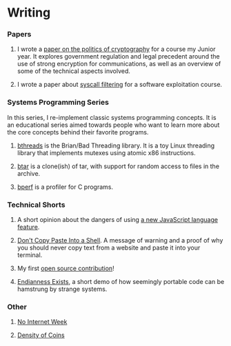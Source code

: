 
# Writing

### Papers

1. I wrote a [paper on the politics of cryptography](/resources/crypto_paper.pdf) for a course my Junior year. It explores
government regulation and legal precedent around the use of strong encryption for communications, as well as an overview of
some of the technical aspects involved.

2. I wrote a paper about [syscall filtering](/resources/syscall_paper.pdf) for a software exploitation course.


### Systems Programming Series

In this series, I re-implement classic systems programming concepts. It is an educational series aimed towards people who want to learn more about the core concepts behind their favorite programs.

1. [bthreads](bthreads.html) is the Brian/Bad Threading library. It is a toy
 Linux threading library that implements mutexes using atomic x86 instructions.

2. [btar](btar.html) is a clone(ish) of tar, with support for random access to files in the archive.

3. [bperf](bperf.html) is a profiler for C programs.


### Technical Shorts

1. A short opinion about the dangers of using [a new JavaScript language feature](object-literals.html).

2. [Don't Copy Paste Into a Shell](copy-paste-shell.html). A message of warning and a proof of why you should never copy text from a website and paste it into your terminal.

3. My first [open source contribution](pip-open-source.html)!

4. [Endianness Exists](endianness-exists.html), a short demo of how seemingly portable code can be hamstrung by strange systems.

### Other

1. [No Internet Week](no-internet-week.html)

2. [Density of Coins](currency-density.html)



